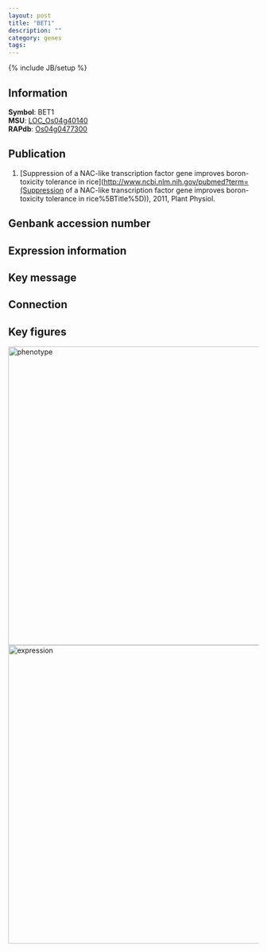 ```yaml
---
layout: post
title: "BET1"
description: ""
category: genes
tags: 
---
```

{% include JB/setup %}

## Information
__Symbol__: BET1  
__MSU__: [LOC_Os04g40140](http://rice.plantbiology.msu.edu/cgi-bin/ORF_infopage.cgi?orf=LOC_Os04g40140)  
__RAPdb__: [Os04g0477300](http://rapdb.dna.affrc.go.jp/viewer/gbrowse_details/irgsp1?name=Os04g0477300)  

## Publication
1. [Suppression of a NAC-like transcription factor gene improves boron-toxicity tolerance in rice](http://www.ncbi.nlm.nih.gov/pubmed?term=(Suppression of a NAC-like transcription factor gene improves boron-toxicity tolerance in rice%5BTitle%5D)), 2011, Plant Physiol.

## Genbank accession number

## Expression information

## Key message

## Connection

## Key figures
<img src="http://ricencode.github.io/images/BET1.pheno.png" alt="phenotype"  style="width: 600px;"/>

<img src="http://ricencode.github.io/images/BET1.exp.png" alt="expression"  style="width: 600px;"/>


